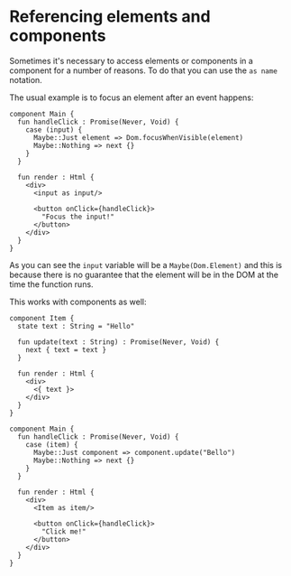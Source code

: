 # Referencing elements and components

Sometimes it's necessary to access elements or components in a component for a number of reasons. To do that you can use the `as name` notation.

The usual example is to focus an element after an event happens:

```text
component Main {
  fun handleClick : Promise(Never, Void) {
    case (input) {
      Maybe::Just element => Dom.focusWhenVisible(element)
      Maybe::Nothing => next {}
    }
  }
  
  fun render : Html {
    <div>
      <input as input/>

      <button onClick={handleClick}>
        "Focus the input!"
      </button>
    </div>
  }
}
```

As you can see the `input` variable will be a `Maybe(Dom.Element)` and this is because there is no guarantee that the element will be in the DOM at the time the function runs. 

This works with components as well:

```text
component Item {
  state text : String = "Hello"

  fun update(text : String) : Promise(Never, Void) {
    next { text = text }
  }

  fun render : Html {
    <div>
      <{ text }>
    </div>
  }  
}

component Main {
  fun handleClick : Promise(Never, Void) {
    case (item) {
      Maybe::Just component => component.update("Bello")
      Maybe::Nothing => next {}
    }
  }
  
  fun render : Html {
    <div>
      <Item as item/>

      <button onClick={handleClick}>
        "Click me!"
      </button>
    </div>
  }
}
```

